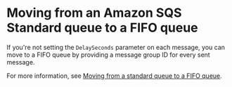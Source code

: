 # Moving from an Amazon SQS Standard queue to a FIFO queue<a name="moving-from-high-throughout-queue-to-FIFO-queue"></a>

If you're not setting the `DelaySeconds` parameter on each message, you can move to a FIFO queue by providing a message group ID for every sent message\.

For more information, see [Moving from a standard queue to a FIFO queue](FIFO-queues-moving.md)\.